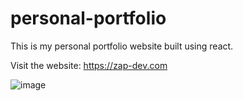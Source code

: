 # personal-portfolio

This is my personal portfolio website built using react.

Visit the website: https://zap-dev.com

![image](https://res.cloudinary.com/dmbpo49ak/image/upload/v1688718232/my-images/my-portfolio_bonwzc.jpg)
